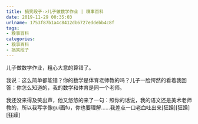 ```yaml
---
title: 搞笑段子->儿子做数学作业 | 糗事百科
date: 2019-11-29 00:35:03
urlname: 1753f87b1a4c8412db6727eddebb4c8f
tags: 
- 糗事百科
categories:
- 糗事百科
- 搞笑段子
---
```

儿子做数学作业，粗心大意的算错了。

我说：这么简单都能错？你的数学是体育老师教的吗？儿子一脸愕然的看着我回答：你怎么知道的，我的数学和体育是同一个老师。

我还没来得及笑出声，他又悠悠的来了一句：照你的话说，我的语文还是美术老师教的，所以我写字像gui画fu，你也要理解……我差点一口老血吐出来[狂躁][狂躁][狂躁]


